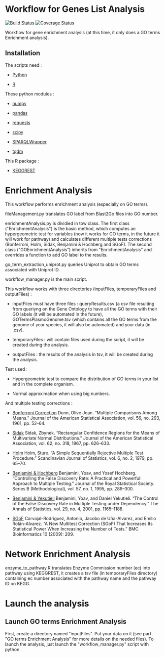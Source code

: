 # Workflow for Genes List Analysis

[![Build Status](https://travis-ci.org/ArnaudBelcour/Workflow_GeneList_Analysis.svg?branch=master)](https://travis-ci.org/ArnaudBelcour/Workflow_GeneList_Analysis)
[![Coverage Status](https://coveralls.io/repos/github/ArnaudBelcour/Workflow_GeneList_Analysis/badge.svg)](https://coveralls.io/github/ArnaudBelcour/Workflow_GeneList_Analysis)

Workflow for gene enrichment analysis (at this time, it only does a GO terms Enrichment analysis).

## Installation

The scripts need :

* [Python](https://www.python.org/downloads/)

* [R](https://cran.r-project.org/index.html)

These python modules :

* [numpy](https://pypi.python.org/pypi/numpy)

* [pandas](http://pandas.pydata.org/)

* [requests](http://docs.python-requests.org/en/master/)

* [scipy](https://pypi.python.org/pypi/scipy)

* [SPARQLWrapper](https://rdflib.github.io/sparqlwrapper/)

* [tqdm](https://pypi.python.org/pypi/tqdm)

This R package :

* [KEGGREST](https://bioconductor.org/packages/release/bioc/html/KEGGREST.html)

# Enrichment Analysis

This workflow performs enrichment analysis (especially on GO terms).

fileManagement.py translates GO label from Blast2Go files into GO number.

enrichmentAnalysis.py is dividied in tow class. The first class ("EnrichmentAnalysis") is the basic method, which computes an hypergeometric test for variables (now it works for GO terms, in the future it will work for pathway) and calculates different multiple tests corrections (Bonferroni, Holm, Sidak, Benjamini & Hochberg and SGoF). The second class ("GOEnrichmentAnalysis") inherits from "EnrichmentAnalysis" and overrides a function to add GO label to the results.

go_term_extraction_uniprot.py queries Uniprot to obtain GO terms associated with Uniprot ID.

workflow_manager.py is the main script.

This workflow works with three directories (inputFiles, temporaryFiles and outputFiles) :

* inputFiles must have three files : queryResults.csv (a csv file resulting from queriyng on the Gene Ontology to have all the GO terms with their GO labels (it will be automated in the future), GOTermsPlasmoGenome.tsv (which contains all the GO terms from the genome of your species, it will also be automated) and your data (in .csv).

* temporaryFiles : will contain files used during the script, it will be created during the analysis.

* outputFiles : the results of the analysis in tsv, it will be created during the analysis.

Test used :

* Hypergeometric test to compare the distribution of GO terms in your list and in the complete organism.

* Normal approximation when using big numbers.

And multiple testing corrections :

* [Bonferroni Correction](http://www.jstor.org/stable/2282330?seq=1#page_scan_tab_contents) Dunn, Olive Jean. “Multiple Comparisons Among Means.” Journal of the American Statistical Association, vol. 56, no. 293, 1961, pp. 52–64.

* [Sidak](https://www.jstor.org/stable/2283989?seq=1#page_scan_tab_contents) Sidak, Zbynek. “Rectangular Confidence Regions for the Means of Multivariate Normal Distributions.” Journal of the American Statistical Association, vol. 62, no. 318, 1967, pp. 626–633.

* [Holm](http://www.jstor.org/stable/4615733?seq=1#page_scan_tab_contents) Holm, Sture. “A Simple Sequentially Rejective Multiple Test Procedure.” Scandinavian Journal of Statistics, vol. 6, no. 2, 1979, pp. 65–70.

* [Benjamini & Hochberg](https://www.jstor.org/stable/2346101?seq=1#page_scan_tab_contents) Benjamini, Yoav, and Yosef Hochberg. “Controlling the False Discovery Rate: A Practical and Powerful Approach to Multiple Testing.” Journal of the Royal Statistical Society. Series B (Methodological), vol. 57, no. 1, 1995, pp. 289–300.

* [Benjamini & Yekutieli](http://www.jstor.org/stable/2674075?seq=1#page_scan_tab_contents) Benjamini, Yoav, and Daniel Yekutieli. “The Control of the False Discovery Rate in Multiple Testing under Dependency.” The Annals of Statistics, vol. 29, no. 4, 2001, pp. 1165–1188.

* [SGoF](https://www.ncbi.nlm.nih.gov/pmc/articles/PMC2719628/) Carvajal-Rodríguez, Antonio, Jacobo de Uña-Alvarez, and Emilio Rolán-Alvarez. “A New Multitest Correction (SGoF) That Increases Its Statistical Power When Increasing the Number of Tests.” BMC Bioinformatics 10 (2009): 209.

# Network Enrichment Analysis

enzyme_to_pathway.R translates Enzyme Commission number (ec) into pathway using KEGGREST, it creates a tsv file (in temporaryFiles directory) containing ec number associated with the pathway name and the pathway ID on KEGG.

# Launch the analysis

## Launch GO terms Enrichment Analysis

First, create a directory named "inputFiles". Put your data on it (see part "GO terms Enrichment Analysis" for more details on the needed files).
To launch the analysis, just launch the "workflow_manager.py" script with python.
